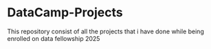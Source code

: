 # DataCamp-Projects
This repository consist of all the projects that i have done while being enrolled on data fellowship 2025
